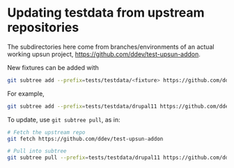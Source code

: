 # Updating testdata from upstream repositories

The subdirectories here come from branches/environments of an actual working upsun project, https://github.com/ddev/test-upsun-addon.

New fixtures can be added with 

```bash
git subtree add --prefix=tests/testdata/<fixture> https://github.com/ddev/test-upsun-addon <fixture> --squash
```

For example,
```bash
git subtree add --prefix=tests/testdata/drupal11 https://github.com/ddev/test-upsun-addon drupal11 --squash
```

To update, use `git subtree pull`, as in:
```bash
# Fetch the upstream repo
git fetch https://github.com/ddev/test-upsun-addon

# Pull into subtree
git subtree pull --prefix=tests/testdata/drupal11 https://github.com/ddev/test-upsun-addon drupal11 --squash
```